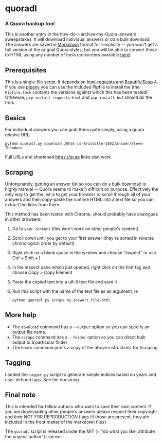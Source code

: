 # quoradl
### A Quora backup tool

This is another entry in the how-do-I-archive-my-Quora-answers sweepstakes.  It will download individual answers or do a bulk download. The answers are saved in [Markdown](https://www.markdownguide.org/getting-started/) format for simplicity -- you won't get a full version of the orignal Quora styles, but you will be able to convert these to HTML using any number of tools (converters available [here](https://www.markdownguide.org/tools/))

## Prerequisites

This is a single-file script.  It depends on [html-requests](https://docs.python-requests.org/projects/requests-html/en/latest/) and [BeautifulSoup 4](https://www.crummy.com/software/BeautifulSoup/bs4/doc/).  If you use [pipenv](https://pipenv.pypa.io/en/latest/) you can use the included Pipfile to install the (the `Pipfile.lock` contains the versions against which this has been tested).  Othewise, `pip install requests-html` and `pip install bs4` should do the trick. 

## Basics

For individual answers you can grab them quite simply, using a quora relative URL:

    python quoradl.py download /What-is-Aristotle-1802/answer/Steve-Theodore

Full URLs and shortened https://qr.ae links also work.


## Scraping                                                                                                 

Unfortunately, getting an answer list so you can do a bulk download is highly manual -- Quora seems to make it difficult on purpose.  Effectively the only way to get the list is to get your browser to scroll through all of your answers and then copy-paste the runtime HTML into a text file so you can extract the links from there.

This method has been tested with Chrome, should probably have analogues in other browsers:

1) Go to `your content` (this won't work on _other_ people's content)
2) Scroll down until you get to your first answer (they're sorted in reverse chronological order by default)
3) Right click on a blank space in the window and choose "Inspect" or use Ctrl + Shift + I
4) In the inspect pane which just opened, right click on the first <html> tag and choose Copy > Copy Element
5) Paste the copied text into a utf-8 text file and save it
6) Run this script with the name of the text file as an argument, ie

    ```
    python quoradl.py scrape my_answers_file.html
    ```

## More help

* The `download` command has a `--output` option so you can specify an output file name.
* The `scrape` command has a `--folder` option so you can direct bulk output to a particular folder
* The `howto` command prints  a copy of the above instructions for Scraping

## Tagging

I added the `tagger.py` script to generate simple indices based on years and user-defined tags. See the docstring

## Final note

This is intended for fellow authors who want to save their own content.  If you are downloading other people's answers please respect their copyright and their NOT FOR REPRODUCTION flags (if those are present, they are included in the front matter of the markdown files)

The `quoradl` script is released under the MIT (= "do what you like, attribute the original author") license.